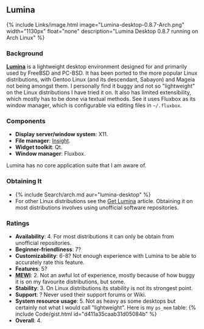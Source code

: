 ## Lumina
{% include Links/image.html image="Lumina-desktop-0.8.7-Arch.png" width="1130px" float="none" description="Lumina Desktop 0.8.7 running on Arch Linux" %}

### Background
[**Lumina**](http://lumina-desktop.org/) is a lightweight desktop environment designed for and primarily used by FreeBSD and PC-BSD. It has been ported to the more popular Linux distributions, with Gentoo Linux (and its descendant, Sabayon) and Mageia not being amongst them. I personally find it buggy and not so "lightweight" on the Linux distributions I have tried it on. It also has limited extensibility, which mostly has to be done via textual methods. See it uses Fluxbox as its window manager, which is configurable via editing files in `~/.fluxbox`.

### Components
* **Display server/window system**: X11.
* **File manager**: [Insight](http://lumina-desktop.org/development-preview-0-8-7-insight-file-manager/).
* **Widget toolkit**: Qt.
* **Window manager**: Fluxbox.

Lumina has no core application suite that I am aware of.

### Obtaining It
* {% include Search/arch.md aur="lumina-desktop" %}
* For other Linux distributions see the [Get Lumina](http://lumina-desktop.org/get-lumina/) article. Obtaining it on most distributions involves using unofficial software repositories.

### Ratings
* **Availability**: 4. For most distributions it can only be obtain from unofficial repositories.
* **Beginner-friendliness**: 7?
* **Customizability**: 6-8? Not enough experience with Lumina to be able to accurately rate this feature.
* **Features**: 5?
* <abbr title="My Experience With It">**MEWI**</abbr>: 2. Not an awful lot of experience, mostly because of how buggy it is on my favourite distributions, but some.
* **Stability**: 3. On Linux distributions its stability is not its strongest point.
* **Support**: ? Never used their support forums or Wiki.
* **System resource usage**: 5. Not as heavy as some desktops but certainly not what I would call "lightweight". Here is my `ps_mem` table: {% include Code/gist.html id="d411a35caab31d05084b" %}
* **Overall**: 4.
